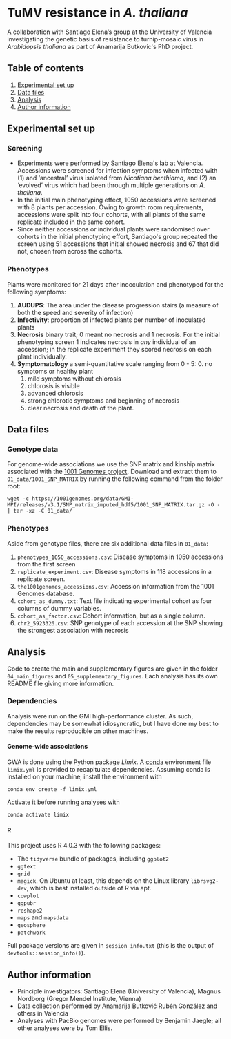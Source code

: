 # TuMV resistance in *A. thaliana*

A collaboration with Santiago Elena’s group at the University of Valencia investigating the genetic basis of resistance to turnip-mosaic virus in *Arabidopsis thaliana* as part of Anamarija Butkovic's PhD project.

## Table of contents

1. [Experimental set up](#experimental-set-up)
3. [Data files](#data-files)
4. [Analysis](#analysis)
5. [Author information](#author-information)


## Experimental set up

### Screening

* Experiments were performed by Santiago Elena's lab at Valencia. Accessions were screened for infection symptoms when infected with (1) and ‘ancestral’ virus isolated from *Nicotiana benthiama*, and (2) an ‘evolved’ virus which had been through multiple generations on *A. thaliana*.
* In the initial main phenotyping effect, 1050 accessions were screened with 8 plants per accession. Owing to growth room requirements, accessions were split into four cohorts, with all plants of the same replicate included in the same cohort.
* Since neither accessions or individual plants were randomised over cohorts in the initial phenotyping effort, Santiago's group repeated the screen using 51 accessions that initial showed necrosis and 67 that did not, chosen from across the cohorts.

### Phenotypes

Plants were monitored for 21 days after inocculation and phenotyped for the following symptoms:

1. **AUDUPS**: The area under the disease progression stairs (a measure of both the speed and severity of infection)
2. **Infectivity**: proportion of infected plants per number of inoculated plants
3. **Necrosis** binary trait; 0 meant no necrosis and 1 necrosis. For the initial phenotyping screen 1 indicates necrosis in *any* individual of an accession; in the replicate experiment they scored necrosis on each plant individually.
4. **Symptomatology** a semi-quantitative scale ranging from 0 - 5:
    0. no symptoms or healthy plant
    1. mild symptoms without chlorosis
    2. chlorosis is visible
    3. advanced chlorosis
    4. strong chlorotic symptoms and beginning of necrosis
    5. clear necrosis and death of the plant.

## Data files

### Genotype data

For genome-wide associations we use the SNP matrix and kinship matrix associated with the [1001 Genomes project](https://1001genomes.org/).
Download and extract them to `01_data/1001_SNP_MATRIX` by running the following command from the folder root:

```
wget -c https://1001genomes.org/data/GMI-MPI/releases/v3.1/SNP_matrix_imputed_hdf5/1001_SNP_MATRIX.tar.gz -O - | tar -xz -C 01_data/
```

### Phenotypes

Aside from genotype files, there are six additional data files in `01_data`:

1. `phenotypes_1050_accessions.csv`: Disease symptoms in 1050 accessions from the first screen
2. `replicate_experiment.csv`: Disease symptoms in 118 accessions in a replicate screen.
3. `the1001genomes_accessions.csv`: Accession information from the 1001 Genomes database.
4. `cohort_as_dummy.txt`: Text file indicating experimental cohort as four columns of dummy variables.
5. `cohort_as_factor.csv`: Cohort information, but as a single column.
6. `chr2_5923326.csv`: SNP genotype of each accession at the SNP showing the strongest association with necrosis

## Analysis

Code to create the main and supplementary figures are given in the folder `04_main_figures` and `05_supplementary_figures`.
Each analysis has its own README file giving more information.

### Dependencies

Analysis were run on the GMI high-performance cluster. As such, dependencies may be somewhat idiosyncratic, but I have done my best to make the results reproducible on other machines.

#### Genome-wide associations

GWA is done using the Python package *Limix*. A [conda](https://docs.conda.io/en/latest/) environment file `limix.yml` is provided to recapitulate dependencies. Assuming conda is installed on your machine, install the environment with
```
conda env create -f limix.yml
```
Activate it before running analyses with
```
conda activate limix
```

#### R

This project uses R 4.0.3 with the following packages:

- The `tidyverse` bundle of packages, including `ggplot2`
- `ggtext`
- `grid`
- `magick`. On Ubuntu at least, this depends on the Linux library `librsvg2-dev`, which is best installed outside of R via apt.
- `cowplot`
- `ggpubr`
- `reshape2`
- `maps` and `mapsdata`
- `geosphere` 
- `patchwork`

Full package versions are given in `session_info.txt` (this is the output of `devtools::session_info()`).

## Author information

* Principle investigators: Santiago Elena (University of Valencia), Magnus Nordborg (Gregor Mendel Institute, Vienna)
* Data collection performed by Anamarija Butković Rubén González and others in Valencia
* Analyses with PacBio genomes were performed by Benjamin Jaegle; all other analyses were by Tom Ellis.